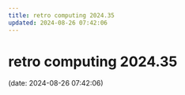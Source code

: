 ```yaml
---
title: retro computing 2024.35
updated: 2024-08-26 07:42:06
---
```


# retro computing 2024.35

(date: 2024-08-26 07:42:06)

